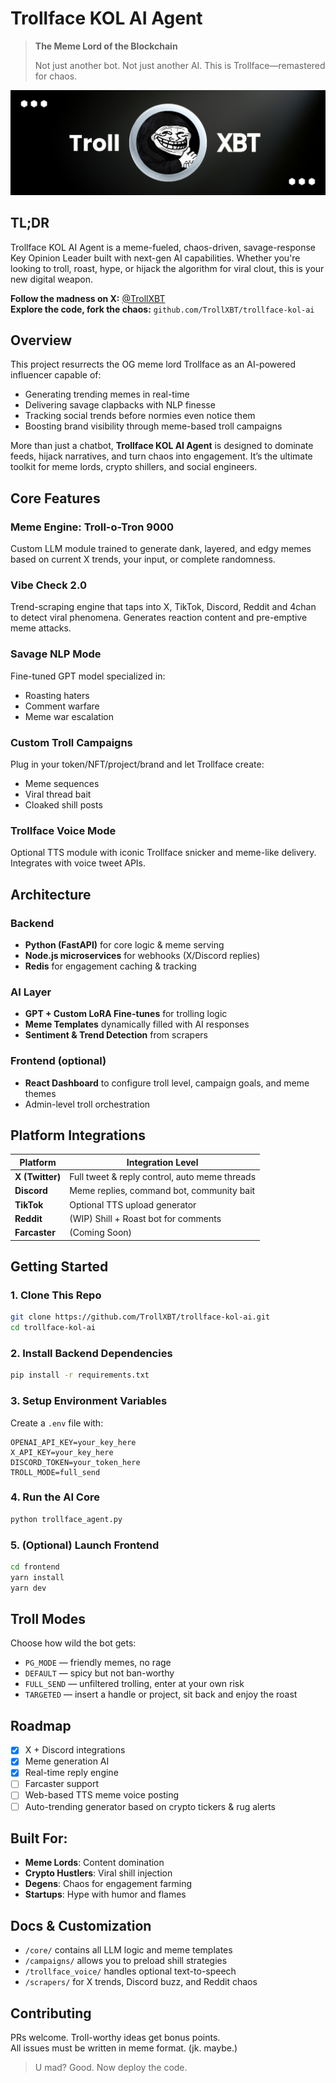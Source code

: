 # Trollface KOL AI Agent

> **The Meme Lord of the Blockchain**
>
> Not just another bot. Not just another AI. This is Trollface—remastered for chaos.

![TrollXBT](assets/TrollXBT.png)

## TL;DR

Trollface KOL AI Agent is a meme-fueled, chaos-driven, savage-response Key Opinion Leader built with next-gen AI capabilities. Whether you're looking to troll, roast, hype, or hijack the algorithm for viral clout, this is your new digital weapon.

**Follow the madness on X:** [@TrollXBT](https://x.com/TrollXBT)  
**Explore the code, fork the chaos:** `github.com/TrollXBT/trollface-kol-ai`

## Overview

This project resurrects the OG meme lord Trollface as an AI-powered influencer capable of:
- Generating trending memes in real-time
- Delivering savage clapbacks with NLP finesse
- Tracking social trends before normies even notice them
- Boosting brand visibility through meme-based troll campaigns

More than just a chatbot, **Trollface KOL AI Agent** is designed to dominate feeds, hijack narratives, and turn chaos into engagement. It’s the ultimate toolkit for meme lords, crypto shillers, and social engineers.

## Core Features

### Meme Engine: Troll-o-Tron 9000
Custom LLM module trained to generate dank, layered, and edgy memes based on current X trends, your input, or complete randomness.

### Vibe Check 2.0
Trend-scraping engine that taps into X, TikTok, Discord, Reddit and 4chan to detect viral phenomena. Generates reaction content and pre-emptive meme attacks.

### Savage NLP Mode
Fine-tuned GPT model specialized in:
- Roasting haters
- Comment warfare
- Meme war escalation

### Custom Troll Campaigns
Plug in your token/NFT/project/brand and let Trollface create:
- Meme sequences
- Viral thread bait
- Cloaked shill posts

### Trollface Voice Mode
Optional TTS module with iconic Trollface snicker and meme-like delivery.
Integrates with voice tweet APIs.

## Architecture

### Backend
- **Python (FastAPI)** for core logic & meme serving
- **Node.js microservices** for webhooks (X/Discord replies)
- **Redis** for engagement caching & tracking

### AI Layer
- **GPT + Custom LoRA Fine-tunes** for trolling logic
- **Meme Templates** dynamically filled with AI responses
- **Sentiment & Trend Detection** from scrapers

### Frontend (optional)
- **React Dashboard** to configure troll level, campaign goals, and meme themes
- Admin-level troll orchestration

## Platform Integrations

| Platform | Integration Level |
|----------|-------------------|
| **X (Twitter)** | Full tweet & reply control, auto meme threads |
| **Discord** | Meme replies, command bot, community bait |
| **TikTok** | Optional TTS upload generator |
| **Reddit** | (WIP) Shill + Roast bot for comments |
| **Farcaster** | (Coming Soon) |

## Getting Started

### 1. Clone This Repo
```bash
git clone https://github.com/TrollXBT/trollface-kol-ai.git
cd trollface-kol-ai
```

### 2. Install Backend Dependencies
```bash
pip install -r requirements.txt
```

### 3. Setup Environment Variables
Create a `.env` file with:
```
OPENAI_API_KEY=your_key_here
X_API_KEY=your_key_here
DISCORD_TOKEN=your_token_here
TROLL_MODE=full_send
```

### 4. Run the AI Core
```bash
python trollface_agent.py
```

### 5. (Optional) Launch Frontend
```bash
cd frontend
yarn install
yarn dev
```

## Troll Modes

Choose how wild the bot gets:

- `PG_MODE` — friendly memes, no rage
- `DEFAULT` — spicy but not ban-worthy
- `FULL_SEND` — unfiltered trolling, enter at your own risk
- `TARGETED` — insert a handle or project, sit back and enjoy the roast

## Roadmap

- [x] X + Discord integrations
- [x] Meme generation AI
- [x] Real-time reply engine
- [ ] Farcaster support
- [ ] Web-based TTS meme voice posting
- [ ] Auto-trending generator based on crypto tickers & rug alerts

## Built For:

- **Meme Lords**: Content domination
- **Crypto Hustlers**: Viral shill injection
- **Degens**: Chaos for engagement farming
- **Startups**: Hype with humor and flames

## Docs & Customization

- `/core/` contains all LLM logic and meme templates
- `/campaigns/` allows you to preload shill strategies
- `/trollface_voice/` handles optional text-to-speech
- `/scrapers/` for X trends, Discord buzz, and Reddit chaos

## Contributing

PRs welcome. Troll-worthy ideas get bonus points.  
All issues must be written in meme format. (jk. maybe.)

> U mad? Good. Now deploy the code.

